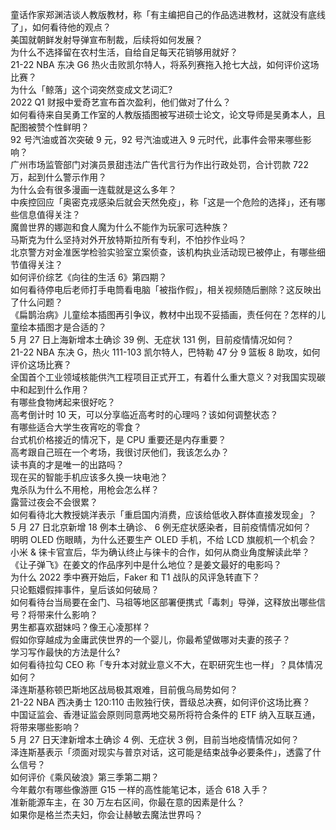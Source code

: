 童话作家郑渊洁谈人教版教材，称「有主编把自己的作品选进教材，这就没有底线了」，如何看待他的观点？  
美国就朝鲜发射导弹宣布制裁，后续将如何发展？  
为什么不选择留在农村生活，自给自足每天花销够用就好？  
21-22 NBA 东决 G6 热火击败凯尔特人，将系列赛拖入抢七大战，如何评价这场比赛？  
为什么「鲸落」这个词突然变成文艺词汇?  
2022 Q1 财报中爱奇艺宣布首次盈利，他们做对了什么？  
如何看待来自吴勇工作室的人教版插图被写进硕士论文，论文导师是吴勇本人，且配图被赞个性鲜明？  
92 号汽油或首次突破 9 元，92 号汽油或进入 9 元时代，此事件会带来哪些影响？  
广州市场监管部门对演员景甜违法广告代言行为作出行政处罚，合计罚款 722 万，起到什么警示作用？  
为什么会有很多漫画一连载就是这么多年？  
中疾控回应「奥密克戎感染后就会天然免疫」，称「这是一个危险的选择」，还有哪些信息值得关注？  
魔兽世界的娜迦和食人魔为什么不能作为玩家可选种族？  
马斯克为什么坚持对外开放特斯拉所有专利，不怕抄作业吗？  
北京警方对金准医学检验实验室立案侦查，该机构执业活动现已被停止，有哪些细节值得关注？  
如何评价综艺《向往的生活 6》第四期？  
如何看待停电后老师打手电筒看电脑「被指作假」，相关视频随后删除？这反映出了什么问题？  
《扁鹊治病》儿童绘本插图再引争议，教材中出现不妥插画，责任何在？怎样的儿童绘本插图才是合适的？  
5 月 27 日上海新增本土确诊 39 例、无症状 131 例，目前疫情情况如何？  
21-22 NBA 东决 G，热火 111-103 凯尔特人，巴特勒 47 分 9 篮板 8 助攻，如何评价这场比赛？  
全国首个工业领域核能供汽工程项目正式开工，有着什么重大意义？对我国实现碳中和起到什么作用？  
有哪些食物烤起来很好吃？  
高考倒计时 10 天，可以分享临近高考时的心理吗？该如何调整状态？  
有哪些适合大学生夜宵吃的零食？  
台式机价格接近的情况下，是 CPU 重要还是内存重要？  
高考跟自己班在一个考场，我很讨厌他们，我该怎么办？  
读书真的才是唯一的出路吗？  
现在买的智能手机应该多久换一块电池？  
鬼杀队为什么不用枪，用枪会怎么样？  
露营过夜会不会很累？  
如何看待北大教授姚洋表示「重启国内消费，应该给低收入群体直接发现金」？  
5 月 27 日北京新增 18 例本土确诊、 6 例无症状感染者，目前疫情情况如何？  
明明 OLED 伤眼睛，为什么还要生产 OLED 手机，不给 LCD 旗舰机一个机会？  
小米 & 徕卡官宣后，华为确认终止与徕卡的合作，如何从商业角度解读此举？  
《让子弹飞》在姜文的作品序列中是什么地位？是姜文最好的电影吗？  
为什么 2022 季中赛开始后，Faker 和 T1 战队的风评急转直下？  
只论甄嬛假摔事件，皇后该如何破局？  
如何看待台当局要在金门、马祖等地区部署便携式「毒刺」导弹，这释放出哪些信号？将带来什么影响？  
男生都喜欢甜妹吗？像王心凌那样？  
假如你穿越成为金庸武侠世界的一个婴儿，你最希望做哪对夫妻的孩子？  
学习写作最快的方法是什么?  
如何看待拉勾 CEO 称「专升本对就业意义不大，在职研究生也一样」？具体情况如何？  
泽连斯基称顿巴斯地区战局极其艰难，目前俄乌局势如何？  
21-22 NBA 西决勇士 120:110 击败独行侠，晋级总决赛，如何评价这场比赛？  
中国证监会、香港证监会原则同意两地交易所将符合条件的 ETF 纳入互联互通，将带来哪些影响？  
5 月 27 日天津新增本土确诊 4 例、无症状 3 例，目前当地疫情情况如何？  
泽连斯基表示「须面对现实与普京对话，这可能是结束战争必要条件」，透露了什么信号？  
如何评价《乘风破浪》第三季第二期？  
今年戴尔有哪些像游匣  G15  一样的高性能笔记本，适合  618  入手？  
准新能源车主，在 30 万左右区间，你最在意的因素是什么？  
如果你是格兰杰夫妇，你会让赫敏去魔法世界吗？  
